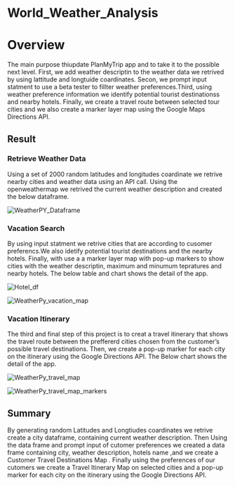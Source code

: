 # World_Weather_Analysis

# Overview
The main purpose thiupdate PlanMyTrip app and to take it to the possible next level.
First, we add weather descriptin to the weather data  we retrived by using lattitude and longtuide coardinates.
Secon, we prompt input statment to use a beta tester to fillter weather preferences.Third, 
using weather preference information we identify potential tourist destinationss and nearby hotels. 
Finally, we create a travel route between selected tour cities and we also create a marker layer map using the Google Maps Directions API.

## Result
### Retrieve Weather Data
Using a set of 2000 random latitudes and longitudes coardinate we 
retrive nearby cities and weather data using an API call.
Using the openweathermap we retrived the current weather 
description and created the below dataframe.


![WeatherPY_Dataframe](https://user-images.githubusercontent.com/78656720/113492793-2a4c6b80-94a8-11eb-82ba-22b65a4140a9.png)

### Vacation Search

By using  input statment we retrive cities that are according to cusomer preferencs.We also idetify potential tourist destinations and the nearby hotels. Finally, with use a a marker layer map with pop-up markers to show cities with the weather descriptin, maximum and minumum tepratures and nearby hotels.
The below table and chart shows the detail of the app.

![Hotel_df](https://user-images.githubusercontent.com/78656720/113493125-ba8bb000-94aa-11eb-8eb5-2ff7795240cf.png)

![WeatherPy_vacation_map](https://user-images.githubusercontent.com/78656720/113492947-4dc3e600-94a9-11eb-9966-9666c60f8459.png)

### Vacation Itinerary 
The third and final step of this project is to creat a travel itinerary that shows the travel route between the preffererd cities chosen from the customer’s possible travel destinations. Then, we create a pop-up marker for each city on the itinerary using the Google Directions API. The Below chart shows the detail of the app. 

![WeatherPy_travel_map](https://user-images.githubusercontent.com/78656720/113493267-dfccee00-94ab-11eb-866b-469f9bef0d12.png)

![WeatherPy_travel_map_markers](https://user-images.githubusercontent.com/78656720/113493303-1e62a880-94ac-11eb-9b0d-464a19851011.png)

## Summary
By generating random Latitudes and Longtiudes coardinates we retrive create a city dataframe, containing current weather description. Then Using the data frame and prompt input of cutomer preferences we created a data frame containing city, weather description, hotels name ,and we create a Customer Travel Destinations Map . Finally using the preferences of our cutomers we create a Travel Itinerary Map on selected cities and a pop-up marker for each city on the itinerary using the Google Directions API.



